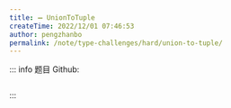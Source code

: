 ```yaml
---
title: ➖ UnionToTuple
createTime: 2022/12/01 07:46:53
author: pengzhanbo
permalink: /note/type-challenges/hard/union-to-tuple/
---
```


::: info 题目
Github: []()

```ts
```
:::
